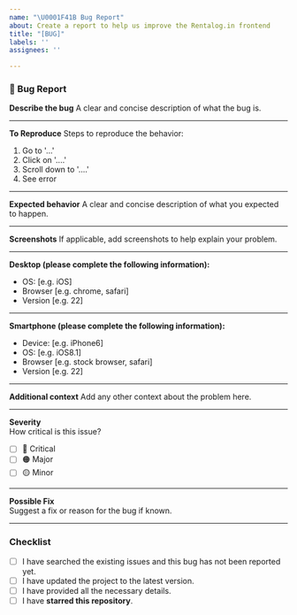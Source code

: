 ```yaml
---
name: "\U0001F41B Bug Report"
about: Create a report to help us improve the Rentalog.in frontend
title: "[BUG]"
labels: ''
assignees: ''

---
```


### 🐛 Bug Report

**Describe the bug**
A clear and concise description of what the bug is.

---

**To Reproduce**
Steps to reproduce the behavior:
1. Go to '...'
2. Click on '....'
3. Scroll down to '....'
4. See error

---

**Expected behavior**
A clear and concise description of what you expected to happen.

---

**Screenshots**
If applicable, add screenshots to help explain your problem.

---

**Desktop (please complete the following information):**
 - OS: [e.g. iOS]
 - Browser [e.g. chrome, safari]
 - Version [e.g. 22]

---

**Smartphone (please complete the following information):**
 - Device: [e.g. iPhone6]
 - OS: [e.g. iOS8.1]
 - Browser [e.g. stock browser, safari]
 - Version [e.g. 22]

---

**Additional context**
Add any other context about the problem here.

---

**Severity**  
How critical is this issue?  
- [ ] 🔴 Critical  
- [ ] 🟠 Major  
- [ ] 🟡 Minor

---

**Possible Fix**  
Suggest a fix or reason for the bug if known.

---

### Checklist  
- [ ] I have searched the existing issues and this bug has not been reported yet.  
- [ ] I have updated the project to the latest version.  
- [ ] I have provided all the necessary details.  
- [ ] I have **starred this repository**.
